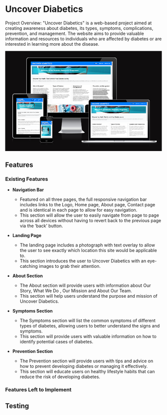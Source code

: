 # Uncover Diabetics

Project Overview:
"Uncover Diabetics" is a web-based project aimed at creating awareness about diabetes, its types, symptoms, complications, prevention, and management. The website aims to provide valuable information and resources to individuals who are affected by diabetes or are interested in learning more about the disease.

![Responsive Mockup](screenshots/responsive-img.png)

## Features 

### Existing Features

- __Navigation Bar__

  - Featured on all three pages, the full responsive navigation bar includes links to the Logo, Home page, About page, Contact page and is identical in each page to allow for easy navigation.
  - This section will allow the user to easily navigate from page to page across all devices without having to revert back to the previous page via the ‘back’ button.

- __Landing Page__

  - The landing page includes a photograph with text overlay to allow the user to see exactly which location this site would be applicable to.
  - This section introduces the user to Uncover Diabetics with an eye-catching images to grab their attention.

- __About Section__

  - The About section will provide users with information about Our Story, What We Do , Our Mission and About Our Team.
  - This section will help users understand the purpose and mission of Uncover Diabetics.

- __Symptoms Section__

  - The Symptoms section will list the common symptoms of different types of diabetes, allowing users to better understand the signs and symptoms.
  - This section will provide users with valuable information on how to identify potential cases of diabetes.

- __Prevention Section__

  - The Prevention section will provide users with tips and advice on how to prevent developing diabetes or managing it effectively.
  - This section will educate users on healthy lifestyle habits that can reduce the risk of developing diabetes.



### Features Left to Implement


## Testing 

 